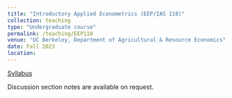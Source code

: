 ```yaml
---
title: "Introductory Applied Econometrics (EEP/IAS 118)"
collection: teaching
type: "Undergraduate course"
permalink: /teaching/EEP118
venue: "UC Berkeley, Department of Agricultural & Resource Economics"
date: Fall 2023
location:
---
```

[Syllabus](https://github.com/shuoy528/shuoyu.github.io/files/EEP118_syllabus.pdf)

Discussion section notes are available on request.
